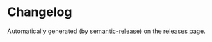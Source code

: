 # Changelog

Automatically generated (by [semantic-release](https://github.com/semantic-release/semantic-release)) on the [releases page](https://github.com/batman/create-exposed-app-default-server-side-example/releases).

